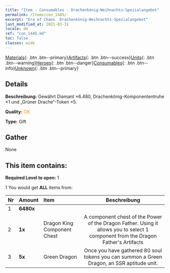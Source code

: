 ```yaml
---
title: "Item - Consumables - Drachenkönig-Weihnachts-Spezialangebot"
permalink: /Items/con_1445/
excerpt: "Era of Chaos  Drachenkönig-Weihnachts-Spezialangebot"
last_modified_at: 2021-03-31
locale: de
ref: "con_1445.md"
toc: false
classes: wide
---
```

 [Materials](/de/Items/){: .btn .btn--primary}[Artifacts](/de/Items/Artifacts/){: .btn .btn--success}[Units](/de/Items/Units/){: .btn .btn--warning}[Heroes](/de/Items/Heroes/){: .btn .btn--danger}[Consumables](/de/Items/Consumables/){: .btn .btn--info}[Unknown](/de/Items/Unknown/){: .btn .btn--primary}

## Details
 **Beschreibung:** Gewährt Diamant ×6.480, Drachenkönig-Komponententruhe ×1 und „Grüner Drache“-Token ×5.

 **Quality:** <span style="color: #FF8C00">OK</span>

 **Type:** Gift

## Gather

  None

## This item contains:

 **Required Level to open:** 1

 1 You would get **ALL** items  from:

  | Nr | Amount |     Item    | Beschreibung |
  |:---|:-------|:------------|:-----------:|
  | 1 |  **6480x** | <i class="fas fa-gem"/> |  | 
  | 2 |  **1x** | Dragon King Component Chest | A component chest of the Power of the Dragon Father. Using it allows you to select 1 component from the Dragon Father's Artifacts  | 
  | 3 |  **5x** | Green Dragon | Once you have gathered 80 soul tokens you can summon a Green Dragon, an SSR aptitude unit.  | 
